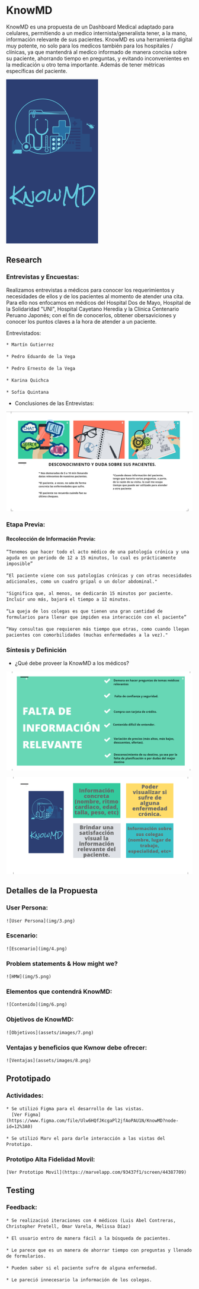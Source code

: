 # KnowMD

KnowMD es una propuesta de un Dashboard Medical adaptado para celulares, permitiendo a un medico internista/generalista tener, a la mano, información relevante de sus pacientes. KnowMD es una herramienta digital muy potente, no solo para los medicos también para los hospitales / clínicas, ya que mantendrá al medico informado de manera concisa sobre su paciente, ahorrando tiempo en preguntas, y evitando inconvenientes en la medicación u otro tema importante. Además de tener métricas específicas del paciente.

![Logo](img/A.png)

## Research

### Entrevistas y Encuestas:

  Realizamos entrevistas a médicos para conocer los requerimientos y necesidades de ellos y de los pacientes al momento de atender una cita.
  Para ello nos enfocamos en médicos del Hospital Dos de Mayo, Hospital de la Solidaridad "UNI", Hospital Cayetano Heredia y la Clínica Centenario Peruano Japonés; con el fin de conocerlos, obtener obersaviciones y conocer los puntos claves a la hora de atender a un paciente.

  Entrevistados:

    * Martín Gutierrez

    * Pedro Eduardo de la Vega

    * Pedro Ernesto de la Vega

    * Karina Quichca

    * Sofía Quintana

  * Conclusiones de las Entrevistas:

  ![Entrevistas](img/9.png)

### Etapa Previa:

#### Recolección de Información Previa:

    “Tenemos que hacer todo el acto médico de una patología crónica y una aguda en un periodo de 12 a 15 minutos, lo cual es prácticamente imposible”

    “El paciente viene con sus patologías crónicas y con otras necesidades adicionales, como un cuadro gripal o un dolor abdominal."

    "Significa que, al menos, se dedicarán 15 minutos por paciente. Incluir uno más, bajará el tiempo a 12 minutos.

    “La queja de los colegas es que tienen una gran cantidad de formularios para llenar que impiden esa interacción con el paciente”

    “Hay consultas que requieren más tiempo que otras, como cuando llegan pacientes con comorbilidades (muchas enfermedades a la vez)."

### Síntesis y Definición

  * ¿Qué debe proveer la KnowMD a los médicos?

  ![Síntesis](img/1.png)

  ![Definición](img/2.png)

## Detalles de la Propuesta

### User Persona:

    ![User Persona](img/3.png)

### Escenario:

    ![Escenario](img/4.png)

### Problem statements & How might we?

    ![HMW](img/5.png)

### Elementos que contendrá KnowMD:

    ![Contenido](img/6.png)

### Objetivos de KnowMD:

    ![Objetivos](assets/images/7.png)

### Ventajas y beneficios que Kwnow debe ofrecer:

    ![Ventajas](assets/images/8.png)

## Prototipado

### Actividades:

    * Se utilizó Figma para el desarrollo de las vistas.
      [Ver Figma](https://www.figma.com/file/Ulw6HQfJKcgaPl2jfAoPAU1N/KnowMD?node-id=12%3A0)

    * Se utilizó Marv el para darle interacción a las vistas del Prototipo.

### Prototipo Alta Fidelidad Movil:

    [Ver Prototipo Movil](https://marvelapp.com/93437f1/screen/44387709)

## Testing

### Feedback:

    * Se realizacisó iteraciones con 4 médicos (Luis Abel Contreras, Christopher Pretell, Omar Varela, Melissa Díaz)

    * El usuario entro de manera fácil a la búsqueda de pacientes.

    * Le parece que es un manera de ahorrar tiempo con preguntas y llenado de formularios.

    * Pueden saber si el paciente sufre de alguna enfermedad.

    * Le pareció innecesario la información de los colegas.
